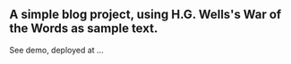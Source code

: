 ## A simple blog project, using H.G. Wells's War of the Words as sample text.

See demo, deployed at ...
